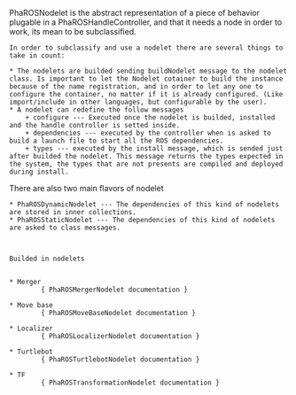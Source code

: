 PhaROSNodelet is the abstract representation of a piece of behavior plugable in a PhaROSHandleController, and that it needs a node in order to work, its mean to be subclassified.

	In order to subclassify and use a nodelet there are several things to take in count:
	
	* The nodelets are builded sending buildNodelet message to the nodelet class. Is important to let the Nodelet cotainer to build the instance because of the name registration, and in order to let any one to configure the container, no matter if it is already configured. (Like import/include in other languages, but configurable by the user).
	* A nodelet can redefine the follow messages
		+ configure --- Executed once the nodelet is builded, installed and the handle controller is setted inside. 
		+ dependencies --- executed by the controller when is asked to build a launch file to start all the ROS dependencies.
		+ types --- executed by the install message, which is sended just after builded the nodelet. This message returns the types expected in the system, the types that are not presents are compiled and deployed during install.
	


There are also two main flavors of nodelet

	* PhaROSDynamicNodelet --- The dependencies of this kind of nodelets are stored in inner collections.
	* PhaROSStaticNodelet --- The dependencies of this kind of nodelets are asked to class messages.
	


	Builded in nodelets
	

	* Merger
			{ PhaROSMergerNodelet documentation }
			
	* Move base 
			{ PhaROSMoveBaseNodelet documentation }
			
	* Localizer 
			{ PhaROSLocalizerNodelet documentation }
			
	* Turtlebot
			{ PhaROSTurtlebotNodelet documentation }
	
	* TF 
			{ PhaROSTransformationNodelet documentation }